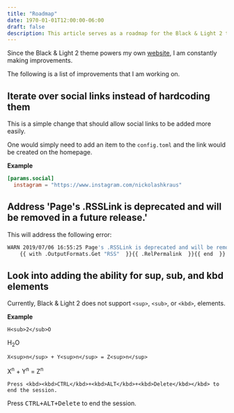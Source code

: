 ```yaml
---
title: "Roadmap"
date: 1970-01-01T12:00:00-06:00
draft: false
description: This article serves as a roadmap for the Black & Light 2 theme.
---
```


Since the Black & Light 2 theme powers my own [website](https://nickolaskraus.org), I am constantly making improvements.

The following is a list of improvements that I am working on.

## Iterate over social links instead of hardcoding them

This is a simple change that should allow social links to be added more easily.

One would simply need to add an item to the `config.toml` and the link would be created on the homepage.

**Example**

```toml
[params.social]
  instagram = "https://www.instagram.com/nickolashkraus"
```

## Address 'Page's .RSSLink is deprecated and will be removed in a future release.'

This will address the following error:

```bash
WARN 2019/07/06 16:55:25 Page's .RSSLink is deprecated and will be removed in a future release. Use the Output Format's link, e.g. something like:
    {{ with .OutputFormats.Get "RSS"  }}{{ .RelPermalink  }}{{ end  }}.
```

## Look into adding the ability for sup, sub, and kbd elements

Currently, Black & Light 2 does not support `<sup>`, `<sub>`, or `<kbd>`, elements.

**Example**

```
H<sub>2</sub>O
```

H<sub>2</sub>O

```
X<sup>n</sup> + Y<sup>n</sup> = Z<sup>n</sup>
```

X<sup>n</sup> + Y<sup>n</sup> = Z<sup>n</sup>

```
Press <kbd><kbd>CTRL</kbd>+<kbd>ALT</kbd>+<kbd>Delete</kbd></kbd> to end the session.
```

Press <kbd><kbd>CTRL</kbd>+<kbd>ALT</kbd>+<kbd>Delete</kbd></kbd> to end the session.
